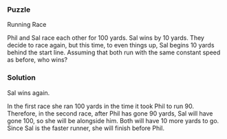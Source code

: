 ### Puzzle 

Running Race

Phil and Sal race each other for 100 yards. Sal wins by 10 yards. They decide to race again, but this time, to even things up, Sal begins 10 yards behind the start line. Assuming that both run with the same constant speed as before, who wins?

### Solution 

Sal wins again. 

In the first race she ran 100 yards in the time it took Phil to run 90. 
Therefore, in the second race, after Phil has gone 90 yards, Sal will have gone 100, so she will be alongside him. 
Both will have 10 more yards to go. Since Sal is the faster runner, she will finish before Phil.

